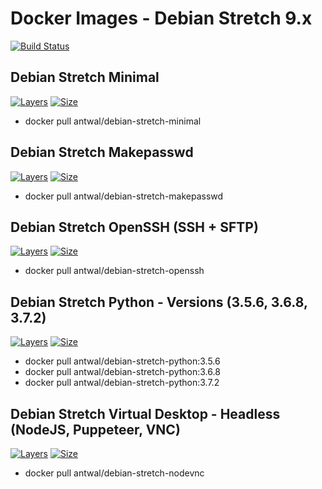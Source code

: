 # Docker Images - Debian Stretch 9.x
[![Build Status](https://shields.beevelop.com/travis/antwal/docker-debian-stretch.svg?style=flat-square)](https://travis-ci.org/antwal/docker-debian-stretch)


## Debian Stretch Minimal
[![Layers](https://shields.beevelop.com/docker/image/layers/antwal/debian-stretch-minimal/latest.svg?style=flat-square)](https://hub.docker.com/r/antwal/debian-stretch-minimal/)
[![Size](https://shields.beevelop.com/docker/image/image-size/antwal/debian-stretch-minimal/latest.svg?style=flat-square)](https://hub.docker.com/r/antwal/debian-stretch-minimal/)

- docker pull antwal/debian-stretch-minimal

## Debian Stretch Makepasswd
[![Layers](https://shields.beevelop.com/docker/image/layers/antwal/debian-stretch-makepasswd/latest.svg?style=flat-square)](https://hub.docker.com/r/antwal/debian-stretch-makepasswd/)
[![Size](https://shields.beevelop.com/docker/image/image-size/antwal/debian-stretch-makepasswd/latest.svg?style=flat-square)](https://hub.docker.com/r/antwal/debian-stretch-makepasswd/)

- docker pull antwal/debian-stretch-makepasswd

## Debian Stretch OpenSSH (SSH + SFTP)
[![Layers](https://shields.beevelop.com/docker/image/layers/antwal/debian-stretch-openssh/latest.svg?style=flat-square)](https://hub.docker.com/r/antwal/debian-stretch-openssh/)
[![Size](https://shields.beevelop.com/docker/image/image-size/antwal/debian-stretch-openssh/latest.svg?style=flat-square)](https://hub.docker.com/r/antwal/debian-stretch-openssh/)

- docker pull antwal/debian-stretch-openssh

## Debian Stretch Python - Versions (3.5.6, 3.6.8, 3.7.2)
[![Layers](https://shields.beevelop.com/docker/image/layers/antwal/debian-stretch-python/latest.svg?style=flat-square)](https://hub.docker.com/r/antwal/debian-stretch-python/)
[![Size](https://shields.beevelop.com/docker/image/image-size/antwal/debian-stretch-python/latest.svg?style=flat-square)](https://hub.docker.com/r/antwal/debian-stretch-python/)

- docker pull antwal/debian-stretch-python:3.5.6
- docker pull antwal/debian-stretch-python:3.6.8
- docker pull antwal/debian-stretch-python:3.7.2

## Debian Stretch Virtual Desktop - Headless (NodeJS, Puppeteer, VNC)
[![Layers](https://shields.beevelop.com/docker/image/layers/antwal/debian-stretch-nodevnc/latest.svg?style=flat-square)](https://hub.docker.com/r/antwal/debian-stretch-nodevnc/)
[![Size](https://shields.beevelop.com/docker/image/image-size/antwal/debian-stretch-nodevnc/latest.svg?style=flat-square)](https://hub.docker.com/r/antwal/debian-stretch-nodevnc/)

- docker pull antwal/debian-stretch-nodevnc

